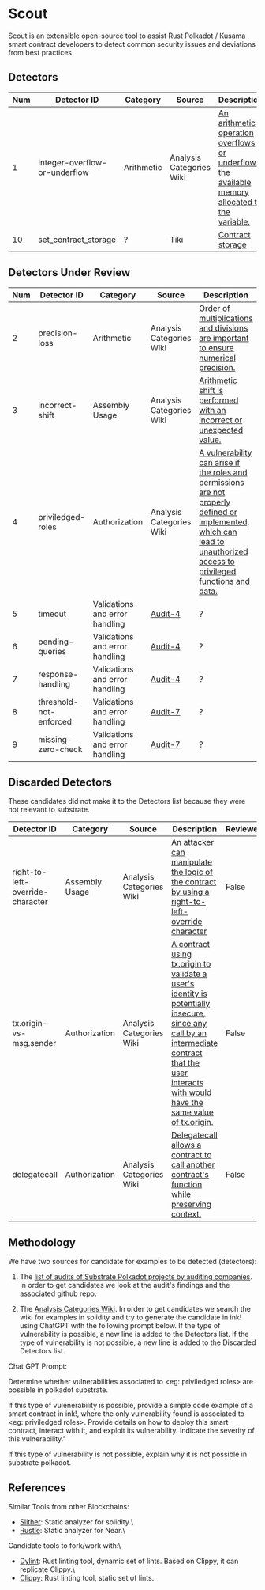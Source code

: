 # Scout

Scout is an extensible open-source tool to assist Rust Polkadot / Kusama smart contract developers to detect common security issues and deviations from best practices.

## Detectors

| Num | Detector ID | Category | Source | Description| Severity | Confidence | Reviewed | Linter |
| ------ | ------ | ------ | ------| ------| ------ | ------ | ------ | ------ |
| 1 | integer-overflow-or-underflow | Arithmetic | Analysis Categories Wiki | [An arithmetic operation overflows or underflows the available memory allocated to the variable.](https://gitlab.com/coinfabrik-private/web3-grant/scout/-/wikis/Scout/Detectors/Integer-overflow-or-underflow) | High | ? | Working vulnerability Agus | None |
| 10 | set_contract_storage | ? | Tiki | [Contract storage](https://github.com/CoinFabrik/web3-grant/tree/main/set_contract_storage)  | ? | ? | Tiki | None |

## Detectors Under Review

| Num | Detector ID | Category | Source | Description| Severity | Confidence | Reviewed | Linter |
| ------ | ------ | ------ | ------| ------| ------ | ------ | ------ | ------ |
| 2 | precision-loss | Arithmetic |  Analysis Categories Wiki |  [Order of multiplications and divisions are important to ensure numerical precision.](https://gitlab.com/coinfabrik-private/web3-grant/scout/-/wikis/Scout/Detectors/Precision-Loss) | High | ? | False | None |
| 3 | incorrect-shift | Assembly Usage |  Analysis Categories Wiki |  [Arithmetic shift is performed with an incorrect or unexpected value.](https://gitlab.com/coinfabrik-private/web3-grant/scout/-/wikis/Scout/Detectors/Incorrect-shift) | High | ? | False | None |
| 4 | priviledged-roles | Authorization |  Analysis Categories Wiki |  [A vulnerability can arise if the roles and permissions are not properly defined or implemented, which can lead to unauthorized access to privileged functions and data.](https://gitlab.com/coinfabrik-private/web3-grant/scout/-/wikis/Scout/Detectors/Priviledged-roles) | ? | ? | False | None |\
| 5 | timeout | Validations and error handling |  [Audit-4](https://blog.quarkslab.com/resources/2022-02-27-xcmv2-audit/21-12-908-REP.pdf) |  ? | ? | ? | False | None |\
| 6 | pending-queries | Validations and error handling |  [Audit-4](https://blog.quarkslab.com/resources/2022-02-27-xcmv2-audit/21-12-908-REP.pdf) |  ? | ? | ? | False | None |\
| 7 | response-handling | Validations and error handling |  [Audit-4](https://blog.quarkslab.com/resources/2022-02-27-xcmv2-audit/21-12-908-REP.pdf) | ? | ? | ? | False | None |\
| 8 | threshold-not-enforced | Validations and error handling |  [Audit-7](https://raw.githubusercontent.com/parallel-finance/auditing-report/main/Halborn_Parallel_fi_Loans_Pallet_Substrate_Pallet_Security_Audit_Report_Final.pdf) | ? | ? | ? | False | None |
| 9 | missing-zero-check | Validations and error handling |  [Audit-7](https://raw.githubusercontent.com/parallel-finance/auditing-report/main/Halborn_Parallel_fi_Loans_Pallet_Substrate_Pallet_Security_Audit_Report_Final.pdf) | ? | ? | ? | False | None |

## Discarded Detectors

These candidates did not make it to the Detectors list because they were not relevant to substrate.

| Detector ID | Category | Source | Description| Reviewed |
| ------ | ------ | ------ | ------ | ------ |
| right-to-left-override-character | Assembly Usage |  Analysis Categories Wiki |  [An attacker can manipulate the logic of the contract by using a right-to-left-override character](banana) | False |
| tx.origin-vs-msg.sender | Authorization |  Analysis Categories Wiki |  [A contract using tx.origin to validate a user's identity is potentially insecure, since any call by an intermediate contract that the user interacts with would have the same value of tx.origin.](https://gitlab.com/coinfabrik-private/web3-grant/scout/-/wikis/Scout/Discarded-Detectors/Tx.origin-vs-msg.sender) | False |
| delegatecall | Authorization |  Analysis Categories Wiki | [Delegatecall allows a contract to call another contract's function while preserving context.](https://gitlab.com/coinfabrik-private/web3-grant/scout/-/wikis/Scout/Discarded-Detectors/Delegatecall) | False |

## Methodology

We have two sources for candidate for examples to be detected (detectors):

1. The [list of audits of Substrate Polkadot projects by auditing companies](https://docs.google.com/spreadsheets/d/1xQ-RTui38vTAXKIbBOLZmbUEvHjTGrbdRvbG12c7n-8/edit#gid=0). In order to get candidates we look at the audit's findings and the associated github repo.

2. The [Analysis Categories Wiki](https://gitlab.com/coinfabrik-private/coinfabrik-wiki/-/wikis/Auditing/Analyses). In order to get candidates we search the wiki for examples in solidity and try to generate the candidate in ink! using ChatGPT with the following prompt below. If the type of vulnerability is possible, a new line is added to the Detectors list. If the type of vulnerability is not possible, a new line is added to the Discarded Detectors list.

Chat GPT Prompt:

Determine whether vulnerabilities associated to <eg: priviledged roles> are possible in polkadot substrate.

If this type of vulenerability is possible, provide a simple code example of a smart contract in ink!, where the only vulnerability found is associated to <eg: priviledged roles>. Provide details on how to deploy this smart contract, interact with it, and exploit its vulnerability. Indicate the severity of this vulnerability."

If this type of vulnerability is not possible, explain why it is not possible in substrate polkadot.


## References

Similar Tools from other Blockchains:
- [Slither](https://github.com/crytic/slither): Static analyzer for solidity.\
- [Rustle](https://github.com/blocksecteam/rustle): Static analyzer for Near.\

Candidate tools to fork/work with:\
- [Dylint](https://github.com/trailofbits/dylint): Rust linting tool, dynamic set of lints. Based on Clippy, it can replicate Clippy.\
- [Clippy](https://github.com/rust-lang/rust-clippy): Rust linting tool, static set of lints.


